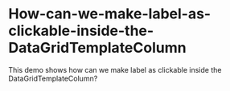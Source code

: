 # How-can-we-make-label-as-clickable-inside-the-DataGridTemplateColumn
This demo shows how can we make label as clickable inside the DataGridTemplateColumn?
